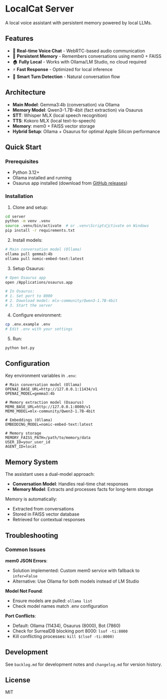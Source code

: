 # LocalCat Server

A local voice assistant with persistent memory powered by local LLMs.

## Features

- 🎤 **Real-time Voice Chat** - WebRTC-based audio communication
- 🧠 **Persistent Memory** - Remembers conversations using mem0 + FAISS
- 🏠 **Fully Local** - Works with Ollama/LM Studio, no cloud required
- ⚡ **Fast Response** - Optimized for local inference
- 🔄 **Smart Turn Detection** - Natural conversation flow

## Architecture

- **Main Model**: Gemma3:4b (conversation) via Ollama
- **Memory Model**: Qwen3-1.7B-4bit (fact extraction) via Osaurus
- **STT**: Whisper MLX (local speech recognition)
- **TTS**: Kokoro MLX (local text-to-speech)
- **Memory**: mem0 + FAISS vector storage
- **Hybrid Setup**: Ollama + Osaurus for optimal Apple Silicon performance

## Quick Start

### Prerequisites
- Python 3.12+
- Ollama installed and running
- Osaurus app installed (download from [GitHub releases](https://github.com/dinoki-ai/osaurus/releases))

### Installation

1. Clone and setup:
```bash
cd server
python -m venv .venv
source .venv/bin/activate  # or .venv\Scriptsctivate on Windows
pip install -r requirements.txt
```

2. Install models:
```bash
# Main conversation model (Ollama)
ollama pull gemma3:4b
ollama pull nomic-embed-text:latest
```

3. Setup Osaurus:
```bash
# Open Osaurus app
open /Applications/osaurus.app

# In Osaurus:
# 1. Set port to 8000
# 2. Download model: mlx-community/Qwen3-1.7B-4bit
# 3. Start the server
```

4. Configure environment:
```bash
cp .env.example .env
# Edit .env with your settings
```

5. Run:
```bash
python bot.py
```

## Configuration

Key environment variables in `.env`:

```env
# Main conversation model (Ollama)
OPENAI_BASE_URL=http://127.0.0.1:11434/v1
OPENAI_MODEL=gemma3:4b

# Memory extraction model (Osaurus)
MEM0_BASE_URL=http://127.0.0.1:8000/v1
MEM0_MODEL=mlx-community/Qwen3-1.7B-4bit

# Embeddings (Ollama)
EMBEDDING_MODEL=nomic-embed-text:latest

# Memory storage
MEMORY_FAISS_PATH=/path/to/memory/data
USER_ID=your_user_id
AGENT_ID=locat
```

## Memory System

The assistant uses a dual-model approach:
- **Conversation Model**: Handles real-time chat responses
- **Memory Model**: Extracts and processes facts for long-term storage

Memory is automatically:
- Extracted from conversations
- Stored in FAISS vector database
- Retrieved for contextual responses

## Troubleshooting

### Common Issues

**mem0 JSON Errors**: 
- Solution implemented: Custom mem0 service with fallback to `infer=False`
- Alternative: Use Ollama for both models instead of LM Studio

**Model Not Found**:
- Ensure models are pulled: `ollama list`
- Check model names match .env configuration

**Port Conflicts**:
- Default: Ollama (11434), Osaurus (8000), Bot (7860)
- Check for SurrealDB blocking port 8000: `lsof -ti:8000`
- Kill conflicting processes: `kill $(lsof -ti:8000)`

## Development

See `backlog.md` for development notes and `changelog.md` for version history.

## License

MIT
